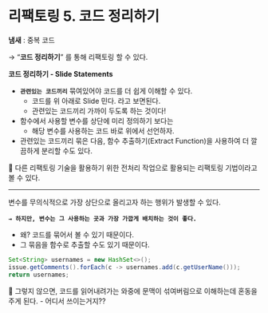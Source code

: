 # 리팩토링 5. 코드 정리하기

**냄새** : 중복 코드

→ “**코드 정리하기**” 를 통해 리팩토링 할 수 있다.

**코드 정리하기 - Slide Statements**

- **`관련있는 코드끼리`** 묶여있어야 코드를 더 쉽게 이해할 수 있다.
    - 코드를 위 아래로 Slide 민다. 라고 보면된다.
    - 관련있는 코드끼리 가까이 두도록 하는 것이다!
- 함수에서 사용할 변수를 상단에 미리 정의하기 보다는
    - 해당 변수를 사용하는 코드 바로 위에서 선언하자.
- 관련있는 코드끼리 묶은 다음, 함수 추출하기(Extract Function)을 사용하여 더 깔끔하게 분리할 수도 있다.

<aside>
🎈 다른 리팩토링 기술을 활용하기 위한 전처리 작업으로 활용되는 리팩토링 기법이라고 볼 수 있다.

</aside>

---



변수를 무의식적으로 가장 상단으로 올리고자 하는 행위가 발생할 수 있다.

**`→ 하지만, 변수는 그 사용하는 곳과 가장 가깝게 배치하는 것이 좋다.`**

- 왜? 코드를 묶어서 볼 수 있기 때문이다.
- 그 묶음을 함수로 추출할 수도 있기 때문이다.

```java
Set<String> usernames = new HashSet<>();
issue.getComments().forEach(c -> usernames.add(c.getUserName()));
return usernames;
```

<aside>
🎈 그렇지 않으면,
코드를 읽어내려가는 와중에 문맥이 섞여버림으로 이해하는데 혼동을 주게 된다. 
- 어디서 쓰이는거지??

</aside>